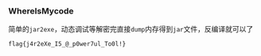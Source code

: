 ### WhereIsMycode

简单的`jar2exe`，动态调试等解密完直接`dump`内存得到`jar`文件，反编译就可以了

```
flag{j4r2eXe_I5_@_p0wer7ul_To0l!}
```

